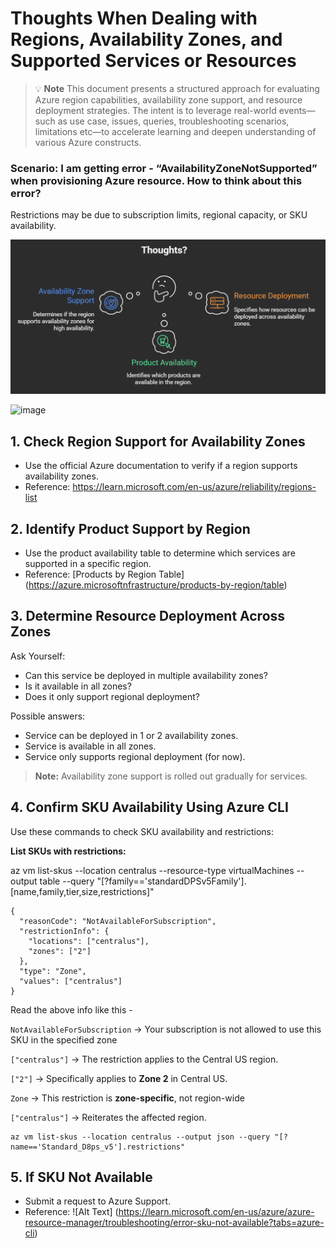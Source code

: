 # Thoughts When Dealing with Regions, Availability Zones, and Supported Services or Resources


> 💡 **Note**
This document presents a structured approach for evaluating Azure region capabilities, availability zone support, and resource deployment strategies. The intent is to leverage real-world events—such as use case, issues, queries, troubleshooting scenarios, limitations etc—to accelerate learning and deepen understanding of various Azure constructs.


### Scenario:  I am getting error - “AvailabilityZoneNotSupported” when provisioning Azure resource. How to think about this error?

Restrictions may be due to subscription limits, regional capacity, or SKU availability.

![image](Images/thoughts-az.png)

![image](Images/Deployment-Worklfow.png)

## 1. Check Region Support for Availability Zones

* Use the official Azure documentation to verify if a region supports availability zones.
* Reference: <https://learn.microsoft.com/en-us/azure/reliability/regions-list>

## 2. Identify Product Support by Region

* Use the product availability table to determine which services are supported in a specific region.
* Reference: \[Products by Region Table\] (<https://azure.microsoftnfrastructure/products-by-region/table>)

## 3. Determine Resource Deployment Across Zones

Ask Yourself:

* Can this service be deployed in multiple availability zones?
* Is it available in all zones?
* Does it only support regional deployment?

Possible answers:

* Service can be deployed in 1 or 2 availability zones.
* Service is available in all zones.
* Service only supports regional deployment (for now).

> **Note:** Availability zone support is rolled out gradually for services.

## 4. Confirm SKU Availability Using Azure CLI

Use these commands to check SKU availability and restrictions:

**List SKUs with restrictions:**

az vm list-skus --location centralus --resource-type virtualMachines --output table --query "\[?family=='standardDPSv5Family'\].\[name,family,tier,size,restrictions\]"

```
{
  "reasonCode": "NotAvailableForSubscription",
  "restrictionInfo": {
    "locations": ["centralus"],
    "zones": ["2"]
  },
  "type": "Zone",
  "values": ["centralus"]
}
```

Read the above info like this -

`NotAvailableForSubscription` → Your subscription is not allowed to use this SKU in the specified zone

`["centralus"]` → The restriction applies to the Central US region.

`["2"]` → Specifically applies to **Zone 2** in Central US.

`Zone` → This restriction is **zone-specific**, not region-wide

`["centralus"]` → Reiterates the affected region.

```
az vm list-skus --location centralus --output json --query "[?name=='Standard_D8ps_v5'].restrictions"
```



## 5. **If SKU Not Available**

* Submit a request to Azure Support.
* Reference:  !\[Alt Text\] (https://learn.microsoft.com/en-us/azure/azure-resource-manager/troubleshooting/error-sku-not-available?tabs=azure-cli)


